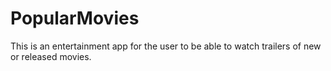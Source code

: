 # PopularMovies
This is an entertainment app for the user to be able to watch trailers of new or released movies.


